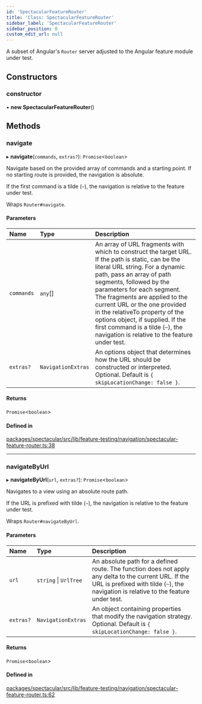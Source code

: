 ```yaml
---
id: 'SpectacularFeatureRouter'
title: 'Class: SpectacularFeatureRouter'
sidebar_label: 'SpectacularFeatureRouter'
sidebar_position: 0
custom_edit_url: null
---
```


A subset of Angular's `Router` server adjusted to the Angular feature module
under test.

## Constructors

### constructor

• **new SpectacularFeatureRouter**()

## Methods

### navigate

▸ **navigate**(`commands`, `extras?`): `Promise`\<`boolean`\>

Navigate based on the provided array of commands and a starting point. If no
starting route is provided, the navigation is absolute.

If the first command is a tilde (`~`), the navigation is relative to the feature
under test.

Wraps `Router#navigate`.

#### Parameters

| Name       | Type               | Description                                                                                                                                                                                                                                                                                                                                                                                                                                           |
| :--------- | :----------------- | :---------------------------------------------------------------------------------------------------------------------------------------------------------------------------------------------------------------------------------------------------------------------------------------------------------------------------------------------------------------------------------------------------------------------------------------------------- |
| `commands` | `any`[]            | An array of URL fragments with which to construct the target URL. If the path is static, can be the literal URL string. For a dynamic path, pass an array of path segments, followed by the parameters for each segment. The fragments are applied to the current URL or the one provided in the relativeTo property of the options object, if supplied. If the first command is a tilde (`~`), the navigation is relative to the feature under test. |
| `extras?`  | `NavigationExtras` | An options object that determines how the URL should be constructed or interpreted. Optional. Default is `{ skipLocationChange: false }`.                                                                                                                                                                                                                                                                                                             |

#### Returns

`Promise`\<`boolean`\>

#### Defined in

[packages/spectacular/src/lib/feature-testing/navigation/spectacular-feature-router.ts:38](https://github.com/ngworker/ngworker/blob/cbd80c2/packages/spectacular/src/lib/feature-testing/navigation/spectacular-feature-router.ts#L38)

---

### navigateByUrl

▸ **navigateByUrl**(`url`, `extras?`): `Promise`\<`boolean`\>

Navigates to a view using an absolute route path.

If the URL is prefixed with tilde (`~`), the navigation is relative to the
feature under test.

Wraps `Router#navigateByUrl`.

#### Parameters

| Name      | Type                  | Description                                                                                                                                                                                    |
| :-------- | :-------------------- | :--------------------------------------------------------------------------------------------------------------------------------------------------------------------------------------------- |
| `url`     | `string` \| `UrlTree` | An absolute path for a defined route. The function does not apply any delta to the current URL. If the URL is prefixed with tilde (`~`), the navigation is relative to the feature under test. |
| `extras?` | `NavigationExtras`    | An object containing properties that modify the navigation strategy. Optional. Default is `{ skipLocationChange: false }`.                                                                     |

#### Returns

`Promise`\<`boolean`\>

#### Defined in

[packages/spectacular/src/lib/feature-testing/navigation/spectacular-feature-router.ts:62](https://github.com/ngworker/ngworker/blob/cbd80c2/packages/spectacular/src/lib/feature-testing/navigation/spectacular-feature-router.ts#L62)
